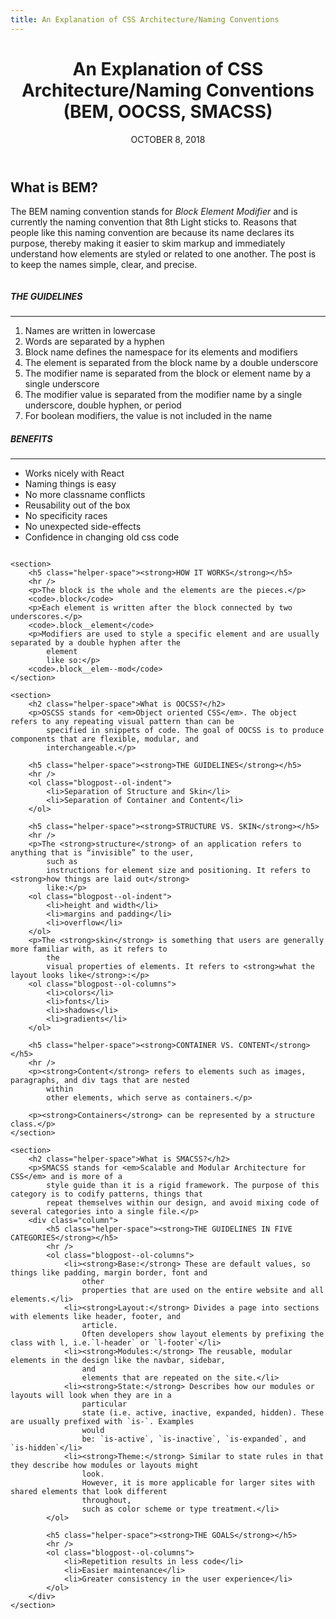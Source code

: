 ```yaml
---
title: An Explanation of CSS Architecture/Naming Conventions
---
```


<main>
    <header class="header-main">
        <h1>An Explanation of CSS Architecture/Naming Conventions (BEM, OOCSS, SMACSS)</h1>
        <time datetime="2018-11-21">OCTOBER 8, 2018</time>
    </header>
    <h2>What is BEM?</h2>
    <p>The BEM naming convention stands for <em>Block Element Modifier</em> and is currently the naming convention that
        8th Light sticks to. Reasons that people like this naming convention are because its name declares its purpose,
        thereby making it easier to skim markup and immediately understand how elements are styled or related to one
        another. The post is to keep the names simple, clear, and precise.</p>
    <div class="column">
        <h5 class="helper-space"><strong>THE GUIDELINES</strong></h5>
        <hr />
        <ol class="blogpost--ol-columns">
            <li>Names are written in lowercase</li>
            <li>Words are separated by a hyphen</li>
            <li>Block name defines the namespace for its elements and modifiers</li>
            <li>The element is separated from the block name by a double underscore</li>
            <li>The modifier name is separated from the block or element name by a single underscore</li>
            <li>The modifier value is separated from the modifier name by a single underscore, double hyphen, or period</li>
            <li>For boolean modifiers, the value is not included in the name</li>
        </ol>
        <h5 class="helper-space"><strong>BENEFITS</strong></h5>
        <hr />
        <ul class="blogpost--ul-columns">
            <li>Works nicely with React</li>
            <li>Naming things is easy</li>
            <li>No more classname conflicts</li>
            <li>Reusability out of the box</li>
            <li>No specificity races</li>
            <li>No unexpected side-effects</li>
            <li>Confidence in changing old css code</li>
        </ul>
    </div>

    <section>
        <h5 class="helper-space"><strong>HOW IT WORKS</strong></h5>
        <hr />
        <p>The block is the whole and the elements are the pieces.</p>
        <code>.block</code>
        <p>Each element is written after the block connected by two underscores.</p>
        <code>.block__element</code>
        <p>Modifiers are used to style a specific element and are usually separated by a double hyphen after the
            element
            like so:</p>
        <code>.block__elem--mod</code>
    </section>

    <section>
        <h2 class="helper-space">What is OOCSS?</h2>
        <p>OSCSS stands for <em>Object oriented CSS</em>. The object refers to any repeating visual pattern than can be
            specified in snippets of code. The goal of OOCSS is to produce components that are flexible, modular, and
            interchangeable.</p>

        <h5 class="helper-space"><strong>THE GUIDELINES</strong></h5>
        <hr />
        <ol class="blogpost--ol-indent">
            <li>Separation of Structure and Skin</li>
            <li>Separation of Container and Content</li>
        </ol>

        <h5 class="helper-space"><strong>STRUCTURE VS. SKIN</strong></h5>
        <hr />
        <p>The <strong>structure</strong> of an application refers to anything that is “invisible” to the user,
            such as
            instructions for element size and positioning. It refers to <strong>how things are laid out</strong>
            like:</p>
        <ol class="blogpost--ol-indent">
            <li>height and width</li>
            <li>margins and padding</li>
            <li>overflow</li>
        </ol>
        <p>The <strong>skin</strong> is something that users are generally more familiar with, as it refers to
            the
            visual properties of elements. It refers to <strong>what the layout looks like</strong>:</p>
        <ol class="blogpost--ol-columns">
            <li>colors</li>
            <li>fonts</li>
            <li>shadows</li>
            <li>gradients</li>
        </ol>

        <h5 class="helper-space"><strong>CONTAINER VS. CONTENT</strong></h5>
        <hr />
        <p><strong>Content</strong> refers to elements such as images, paragraphs, and div tags that are nested
            within
            other elements, which serve as containers.</p>

        <p><strong>Containers</strong> can be represented by a structure class.</p>
    </section>

    <section>
        <h2 class="helper-space">What is SMACSS?</h2>
        <p>SMACSS stands for <em>Scalable and Modular Architecture for CSS</em> and is more of a
            style guide than it is a rigid framework. The purpose of this category is to codify patterns, things that
            repeat themselves within our design, and avoid mixing code of several categories into a single file.</p>
        <div class="column">
            <h5 class="helper-space"><strong>THE GUIDELINES IN FIVE CATEGORIES</strong></h5>
            <hr />
            <ol class="blogpost--ol-columns">
                <li><strong>Base:</strong> These are default values, so things like padding, margin border, font and
                    other
                    properties that are used on the entire website and all elements.</li>
                <li><strong>Layout:</strong> Divides a page into sections with elements like header, footer, and
                    article.
                    Often developers show layout elements by prefixing the class with l, i.e.`l-header` or `l-footer`</li>
                <li><strong>Modules:</strong> The reusable, modular elements in the design like the navbar, sidebar,
                    and
                    elements that are repeated on the site.</li>
                <li><strong>State:</strong> Describes how our modules or layouts will look when they are in a
                    particular
                    state (i.e. active, inactive, expanded, hidden). These are usually prefixed with `is-`. Examples
                    would
                    be: `is-active`, `is-inactive`, `is-expanded`, and `is-hidden`</li>
                <li><strong>Theme:</strong> Similar to state rules in that they describe how modules or layouts might
                    look.
                    However, it is more applicable for larger sites with shared elements that look different
                    throughout,
                    such as color scheme or type treatment.</li>
            </ol>

            <h5 class="helper-space"><strong>THE GOALS</strong></h5>
            <hr />
            <ol class="blogpost--ol-columns">
                <li>Repetition results in less code</li>
                <li>Easier maintenance</li>
                <li>Greater consistency in the user experience</li>
            </ol>
        </div>
    </section>
</main>